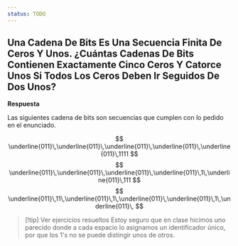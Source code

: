 ```yaml
---
status: TODO
---
```


## Una Cadena De Bits Es Una Secuencia Finita De Ceros Y Unos. ¿Cuántas Cadenas De Bits Contienen Exactamente Cinco Ceros Y Catorce Unos Si Todos Los Ceros Deben Ir Seguidos De Dos Unos?

**Respuesta**

Las siguientes cadena de bits son secuencias que cumplen con lo pedido en el enunciado.

$$
\underline{011}\,\underline{011}\,\underline{011}\,\underline{011}\,\underline{011}\,1111
$$
$$
\underline{011}\,\underline{011}\,\underline{011}\,\underline{011}\,1\,\underline{011}\,111
$$
$$
\underline{011}\,11\,\underline{011}\,1\,\underline{011}\,\underline{011}\,1\,\underline{011}\,
$$

> [!tip] Ver ejercicios resueltos
> Estoy seguro que en clase hicimos uno parecido donde a cada espacio lo asignamos un identificador único, por que los 1's no se puede distingir unos de otros.
